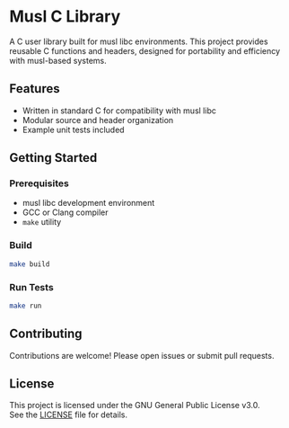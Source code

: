# Musl C Library

A C user library built for musl libc environments. This project provides reusable C functions and headers, designed for portability and efficiency with musl-based systems.

## Features

- Written in standard C for compatibility with musl libc
- Modular source and header organization
- Example unit tests included

## Getting Started

### Prerequisites

- musl libc development environment
- GCC or Clang compiler
- `make` utility

### Build

```sh
make build
```

### Run Tests

```sh
make run
```

## Contributing

Contributions are welcome! Please open issues or submit pull requests.

## License

This project is licensed under the GNU General Public License v3.0.  
See the [LICENSE](LICENSE) file for details.
